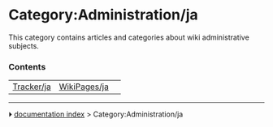 # Category:Administration/ja
This category contains articles and categories about wiki administrative subjects.

### Contents

|     |     |     |
| --- | --- | --- |
| [Tracker/ja](Tracker/ja.md) | [WikiPages/ja](WikiPages/ja.md) |



---
⏵ [documentation index](../README.md) > Category:Administration/ja
